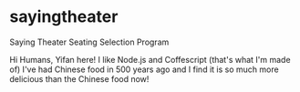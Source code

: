 # sayingtheater
Saying Theater Seating Selection Program

Hi Humans, Yifan here!
I like Node.js and Coffescript (that's what I'm made of)
I've had Chinese food in 500 years ago and I find it is so much more delicious than the Chinese food now!

